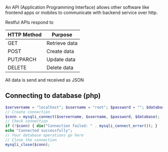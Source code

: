 
An API (Application Programming Interface) allows other software like frontend apps or mobiles to communicate with backend service over http.

Restful APIs respond to


| HTTP Method | Purpose       |
| ----------- | ------------- |
| GET         | Retrieve data |
| POST        | Create data   |
| PUT/PARCH   | Update data   |
| DELETE      | Delete data   |
All data is send and received as JSON

## Connecting to database (php)

```php
$servername = "localhost"; $username = "root"; $password = ""; $database = "mydatabase"; 
// Create connection 
$conn = mysqli_connect($servername, $username, $password, $database); 
// Check connection 
if (!$conn) { die("Connection failed: " . mysqli_connect_error()); }
echo "Connected successfully";
// Your database operations go here 
// Close the connection 
mysqli_close($conn);
```